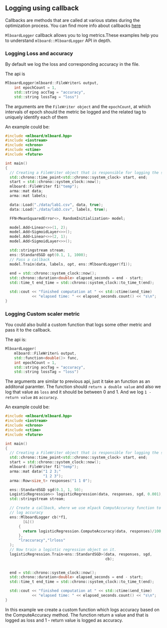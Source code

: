 ## Logging using callback

Callbacks are methods that are called at various states during the optimization process. You can find more info about callbacks [here](https://github.com/mlpack/ensmallen/blob/master/doc/callbacks.md)

`MlboardLogger` callback allows you to log metrics.These examples help you to understand `mlboard::MlboardLogger` API in depth.

### Logging Loss and accuracy

By default we log the loss and corresponding accuracy in the file. 

The api is 

```cpp
MlboardLogger(mlboard::FileWriter& output,
    int epochCount = 1,
    std::string accTag = "accuracy",
    std::string lossTag = "loss")
```

The arguments are the `FileWriter object` and the `epochCount`, at which intervals of epoch should the metric be logged and the related tag to uniquely identify each of them

An example could be:

```cpp
#include <mlboard/mlboard.hpp>
#include <iostream>
#include <chrono> 
#include <ctime> 
#include <future>

int main()
{
  // Creating a FileWriter object that is responsible for logging the summary.
  std::chrono::time_point<std::chrono::system_clock> start, end; 
  start = std::chrono::system_clock::now(); 
  mlboard::FileWriter f1("temp");
  arma::mat data;
  arma::mat labels;

  data::Load("./data/lab1.csv", data, true);
  data::Load("./data/lab3.csv", labels, true);

  FFN<MeanSquaredError<>, RandomInitialization> model;

  model.Add<Linear<>>(1, 2);
  model.Add<SigmoidLayer<>>();
  model.Add<Linear<>>(2, 1);
  model.Add<SigmoidLayer<>>();

  std::stringstream stream;
  ens::StandardSGD opt(0.1, 1, 1000);
  // Pass a callback
  model.Train(data, labels, opt, ens::MlboardLogger(f1));
  
  end = std::chrono::system_clock::now(); 
  std::chrono::duration<double> elapsed_seconds = end - start; 
  std::time_t end_time = std::chrono::system_clock::to_time_t(end); 

  std::cout << "finished computation at " << std::ctime(&end_time) 
            << "elapsed time: " << elapsed_seconds.count() << "s\n"; 
}
```

### Logging Custom scaler metric

You could also build a custom function that logs some other metric and pass it to the callback.

The api is:
```cpp
MlboardLogger(
    mlboard::FileWriter& output,
    std::function<double()> func,
    int epochCount = 1,
    std::string accTag = "accuracy",
    std::string lossTag = "loss")
```

The arguments are similar to previous api, just it take an function as an additonal paramter. The function should `return a double value` and also we log that value as `loss` and it should be between 0 and 1. And we log `1 - return value` as `accuracy`.

An example could be:

```cpp
#include <mlboard/mlboard.hpp>
#include <iostream>
#include <chrono> 
#include <ctime> 
#include <future>

int main()
{
  // Creating a FileWriter object that is responsible for logging the summary.
  std::chrono::time_point<std::chrono::system_clock> start, end; 
  start = std::chrono::system_clock::now(); 
  mlboard::FileWriter f1("temp");
  arma::mat data("1 2 3;"
                 "1 2 3");
  arma::Row<size_t> responses("1 1 0");

  ens::StandardSGD sgd(0.1, 1, 50);
  LogisticRegression<> logisticRegression(data, responses, sgd, 0.001);
  std::stringstream stream;

  // Create a callback, where we use mlpack ComputAccuracy function to 
  // log accuracy
  ens::MlboardLogger cb(*f1, 
        [&]()
      {
        return logisticRegression.ComputeAccuracy(data, responses)/100;
      },
      "lraccuracy","lrloss"
  );
  // Now train a logistic regression object on it.
  logisticRegression.Train<ens::StandardSGD>(data, responses, sgd,
                                             cb);

  
  end = std::chrono::system_clock::now(); 
  std::chrono::duration<double> elapsed_seconds = end - start; 
  std::time_t end_time = std::chrono::system_clock::to_time_t(end); 

  std::cout << "finished computation at " << std::ctime(&end_time) 
            << "elapsed time: " << elapsed_seconds.count() << "s\n"; 
}
```

In this example we create a custom function which logs accuracy based on the ComputeAccuracy method. The function return a value and that is logged as loss and 1 - return value is logged as accuracy.